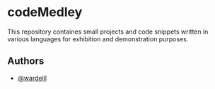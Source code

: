 
# codeMedley

This repository containes small projects and code snippets written in various languages for exhibition and demonstration purposes. 


## Authors

- [@wardelll](https://www.github.com/wardelll)

